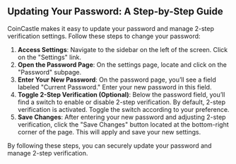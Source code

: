 ## Updating Your Password: A Step-by-Step Guide

CoinCastle makes it easy to update your password and manage 2-step verification settings. Follow these steps to change your password:

1. **Access Settings**: Navigate to the sidebar on the left of the screen. Click on the "Settings" link.
2. **Open the Password Page**: On the settings page, locate and click on the "Password" subpage.
3. **Enter Your New Password**: On the password page, you’ll see a field labeled "Current Password." Enter your new password in this field.
4. **Toggle 2-Step Verification (Optional)**: Below the password field, you’ll find a switch to enable or disable 2-step verification. By default, 2-step verification is activated. Toggle the switch according to your preference.
5. **Save Changes**: After entering your new password and adjusting 2-step verification, click the "Save Changes" button located at the bottom-right corner of the page. This will apply and save your new settings.

By following these steps, you can securely update your password and manage 2-step verification.
